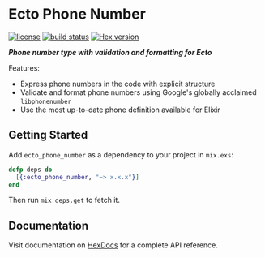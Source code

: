 # Ecto Phone Number

[![license](https://img.shields.io/github/license/surgeventures/ecto-phone-number.svg)](https://github.com/surgeventures/ecto-phone-number/blob/master/LICENSE.md)
[![build status](https://img.shields.io/circleci/project/github/surgeventures/ecto-phone-number/master.svg)](https://circleci.com/gh/surgeventures/surgeventures/ecto-phone-number/tree/master)
[![Hex version](https://img.shields.io/hexpm/v/ecto_phone_number.svg)](https://hex.pm/packages/ecto_phone_number)

***Phone number type with validation and formatting for Ecto***

Features:

- Express phone numbers in the code with explicit structure
- Validate and format phone numbers using Google's globally acclaimed `libphonenumber`
- Use the most up-to-date phone definition available for Elixir

## Getting Started

Add `ecto_phone_number` as a dependency to your project in `mix.exs`:

```elixir
defp deps do
  [{:ecto_phone_number, "~> x.x.x"}]
end
```

Then run `mix deps.get` to fetch it.

## Documentation

Visit documentation on [HexDocs](https://hexdocs.pm/ecto_phone_number) for a complete API reference.

